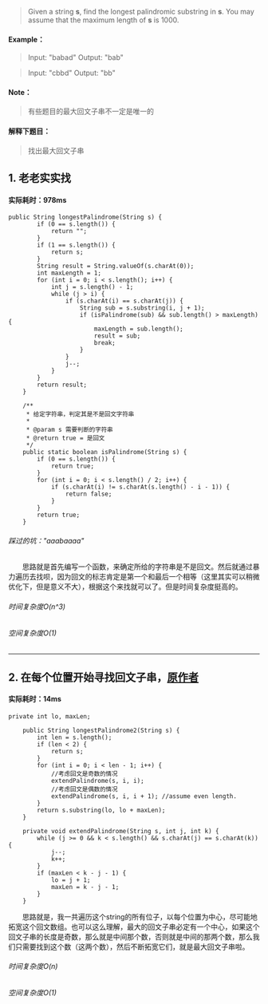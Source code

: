 > Given a string **s**, find the longest palindromic substring in **s**. You may assume that the maximum length of **s** is 1000.
#### Example：
> Input: "babad"
Output: "bab"

> Input: "cbbd"
Output: "bb"
#### Note：
> 有些题目的最大回文子串不一定是唯一的

#### 解释下题目：
> 找出最大回文子串


## 1. 老老实实找
#### 实际耗时：978ms
```
public String longestPalindrome(String s) {
        if (0 == s.length()) {
            return "";
        }
        if (1 == s.length()) {
            return s;
        }
        String result = String.valueOf(s.charAt(0));
        int maxLength = 1;
        for (int i = 0; i < s.length(); i++) {
            int j = s.length() - 1;
            while (j > i) {
                if (s.charAt(i) == s.charAt(j)) {
                    String sub = s.substring(i, j + 1);
                    if (isPalindrome(sub) && sub.length() > maxLength) {
                        maxLength = sub.length();
                        result = sub;
                        break;
                    }
                }
                j--;
            }
        }
        return result;
    }

    /**
     * 给定字符串，判定其是不是回文字符串
     *
     * @param s 需要判断的字符串
     * @return true = 是回文
     */
    public static boolean isPalindrome(String s) {
        if (0 == s.length()) {
            return true;
        }
        for (int i = 0; i < s.length() / 2; i++) {
            if (s.charAt(i) != s.charAt(s.length() - i - 1)) {
                return false;
            }
        }
        return true;
    }
```
###### 踩过的坑："aaabaaaa"  
&emsp;&emsp;思路就是首先编写一个函数，来确定所给的字符串是不是回文。然后就通过暴力遍历去找呗，因为回文的标志肯定是第一个和最后一个相等（这里其实可以稍微优化下，但是意义不大），根据这个来找就可以了。但是时间复杂度挺高的。
###### 时间复杂度O(n^3)
###### 空间复杂度O(1)
---------
## 2. 在每个位置开始寻找回文子串，[原作者](https://leetcode.com/problems/longest-palindromic-substring/discuss/2928/Very-simple-clean-java-solution)
#### 实际耗时：14ms
```
private int lo, maxLen;

    public String longestPalindrome2(String s) {
        int len = s.length();
        if (len < 2) {
            return s;
        }
        for (int i = 0; i < len - 1; i++) {
            //考虑回文是奇数的情况
            extendPalindrome(s, i, i);
            //考虑回文是偶数的情况
            extendPalindrome(s, i, i + 1); //assume even length.
        }
        return s.substring(lo, lo + maxLen);
    }

    private void extendPalindrome(String s, int j, int k) {
        while (j >= 0 && k < s.length() && s.charAt(j) == s.charAt(k)) {
            j--;
            k++;
        }
        if (maxLen < k - j - 1) {
            lo = j + 1;
            maxLen = k - j - 1;
        }
    }
```
&emsp;&emsp;思路就是，我一共遍历这个string的所有位子，以每个位置为中心，尽可能地拓宽这个回文数组。也可以这么理解，最大的回文子串必定有一个中心，如果这个回文子串的长度是奇数，那么就是中间那个数，否则就是中间的那两个数，那么我们只需要找到这个数（这两个数），然后不断拓宽它们，就是最大回文子串啦。
###### 时间复杂度O(n)
###### 空间复杂度O(1)

